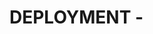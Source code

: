 # DEPLOYMENT - <TITLE> <dd-mm-yy>

Author: `<Name>`
Commit ref: `<git show-ref in here >`
Wallet: `Which wallet was used to make a tx?`
Network `Network name`
Description:

```
Add your deployment description here
```

commands run:

```
What commands were run
```

## Deployment process

### Deployment(s) transaction hashes:

```
List all deployment hashes in here
```

### Deployed addresses

```
<ContractName>: <Address>
```
